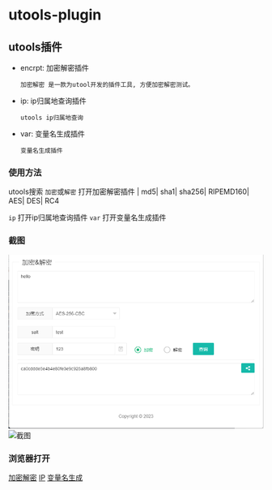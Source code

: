 # utools-plugin

## utools插件

- encrpt: 加密解密插件

    `加密解密 是一款为utool开发的插件工具, 方便加密解密测试。`
- ip: ip归属地查询插件

    `utools ip归属地查询`
- var: 变量名生成插件

    `变量名生成插件`


### 使用方法

utools搜索
`加密`或`解密` 打开加密解密插件 | md5| sha1| sha256| RIPEMD160| AES| DES| RC4

`ip` 打开ip归属地查询插件
`var` 打开变量名生成插件


### 截图

![截图](https://raw.githubusercontent.com/crazykun/utools-plugin/main/img/encrpt.png)
![截图](https://raw.githubusercontent.com/crazykun/utools-ip/main/img/ip.png)



### 浏览器打开

[加密解密](utools://加密解密)
[IP](utools://ip)
[变量名生成](utools://var)
